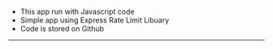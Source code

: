 - This app run with Javascript code
- Simple app using Express Rate Limit Libuary
- Code is stored on Github
---
